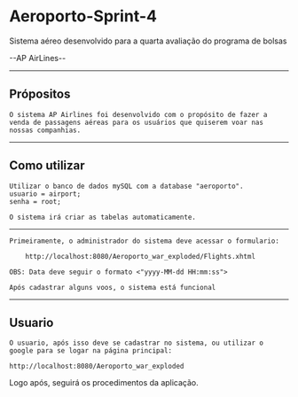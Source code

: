 # Aeroporto-Sprint-4
Sistema aéreo desenvolvido para a quarta avaliação do programa de bolsas

--AP AirLines--

--------------------------
Própositos
--------------------------

	O sistema AP Airlines foi desenvolvido com o propósito de fazer a venda de passagens aéreas para os usuários que quiserem voar nas nossas companhias.


--------------------------
Como utilizar
--------------------------
	
	Utilizar o banco de dados mySQL com a database "aeroporto".
	usuario = airport;
	senha = root;
	
	O sistema irá criar as tabelas automaticamente.
-------------------------------------------------------------------------------------
	Primeiramente, o administrador do sistema deve acessar o formulario:

		http://localhost:8080/Aeroporto_war_exploded/Flights.xhtml

	OBS: Data deve seguir o formato <"yyyy-MM-dd HH:mm:ss">

	Após cadastrar alguns voos, o sistema está funcional

--------------------------
Usuario
--------------------------

	O usuario, após isso deve se cadastrar no sistema, ou utilizar o google para se logar na página principal:

	http://localhost:8080/Aeroporto_war_exploded

Logo após, seguirá os procedimentos da aplicação.